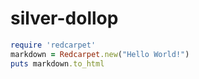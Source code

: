 # silver-dollop

```ruby
require 'redcarpet'
markdown = Redcarpet.new("Hello World!")
puts markdown.to_html
```
